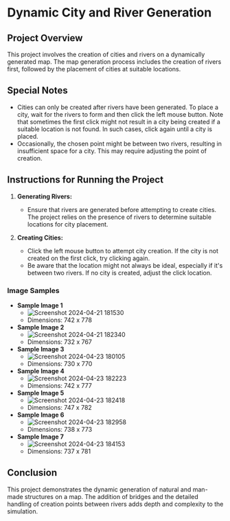 # Dynamic City and River Generation

## Project Overview
This project involves the creation of cities and rivers on a dynamically generated map. The map generation process includes the creation of rivers first, followed by the placement of cities at suitable locations.

## Special Notes
- Cities can only be created after rivers have been generated. To place a city, wait for the rivers to form and then click the left mouse button. Note that sometimes the first click might not result in a city being created if a suitable location is not found. In such cases, click again until a city is placed.
- Occasionally, the chosen point might be between two rivers, resulting in insufficient space for a city. This may require adjusting the point of creation.

## Instructions for Running the Project
1. **Generating Rivers:** 
   - Ensure that rivers are generated before attempting to create cities. The project relies on the presence of rivers to determine suitable locations for city placement.

2. **Creating Cities:**
   - Click the left mouse button to attempt city creation. If the city is not created on the first click, try clicking again.
   - Be aware that the location might not always be ideal, especially if it's between two rivers. If no city is created, adjust the click location.

### Image Samples
- **Sample Image 1**
  - ![Screenshot 2024-04-21 181530](https://github.com/DorMor1999/final-project-computer-graphics/assets/89539078/448f92b4-dbd7-4855-bf91-b0f7b80a035f)
  - Dimensions: 742 x 778
- **Sample Image 2**
  - ![Screenshot 2024-04-21 182340](https://github.com/DorMor1999/final-project-computer-graphics/assets/89539078/cc8b10d8-cf1a-483e-9f74-be0f0ebbac94)
  - Dimensions: 732 x 767
- **Sample Image 3**
  - ![Screenshot 2024-04-23 180105](https://github.com/DorMor1999/final-project-computer-graphics/assets/89539078/8b706647-85f6-4b2f-bff0-0464679e7ec8)
  - Dimensions: 730 x 770
- **Sample Image 4**
  - ![Screenshot 2024-04-23 182223](https://github.com/DorMor1999/final-project-computer-graphics/assets/89539078/346a34d8-1eb4-43fc-b42d-b78b9bff20cb)
  - Dimensions: 742 x 777
- **Sample Image 5**
  - ![Screenshot 2024-04-23 182418](https://github.com/DorMor1999/final-project-computer-graphics/assets/89539078/82b0aa17-4e8f-4a56-8777-217b7e077b6a)
  - Dimensions: 747 x 782
- **Sample Image 6**
  - ![Screenshot 2024-04-23 182958](https://github.com/DorMor1999/final-project-computer-graphics/assets/89539078/4c7bfa41-f6e1-4a14-b773-78331cf03d6e)
  - Dimensions: 738 x 773
- **Sample Image 7**
  - ![Screenshot 2024-04-23 184153](https://github.com/DorMor1999/final-project-computer-graphics/assets/89539078/4c28c423-98d4-4e20-91c6-5e1916ce1fe9)
  - Dimensions: 737 x 781

## Conclusion
This project demonstrates the dynamic generation of natural and man-made structures on a map. The addition of bridges and the detailed handling of creation points between rivers adds depth and complexity to the simulation. 

